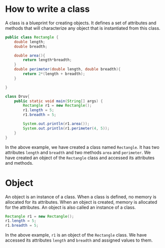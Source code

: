 # How to write a class

A class is a blueprint for creating objects. It defines a set of attributes and methods that will characterize any object that is instantiated from this class.

```java
public class Rectangle {
    double length;
    double breadth;

    double area(){
        return length*breadth;
    }
    double perimeter(double length, double breadth){
        return 2*(length + breadth);
    }

}

class Druv{
    public static void main(String[] args) {
        Rectangle r1 = new Rectangle();
        r1.length = 5;
        r1.breadth = 5;

        System.out.println(r1.area());
        System.out.println(r1.perimeter(4, 5));
    }
}

```

In the above example, we have created a class named `Rectangle`. It has two attributes `length` and `breadth` and two methods `area` and `perimeter`. We have created an object of the `Rectangle` class and accessed its attributes and methods.

# Object

An object is an instance of a class. When a class is defined, no memory is allocated for its attributes. When an object is created, memory is allocated for the attributes. An object is also called an instance of a class.

```java
Rectangle r1 = new Rectangle();
r1.length = 5;
r1.breadth = 5;
```

In the above example, `r1` is an object of the `Rectangle` class. We have accessed its attributes `length` and `breadth` and assigned values to them.
